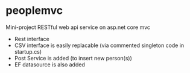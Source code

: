 # peoplemvc
Mini-project RESTful web api service on asp.net core mvc
- Rest interface
- CSV interface is easily replacable (via commented singleton code in startup.cs)
- Post Service is added (to insert new person(s))
- EF datasource is also added 

